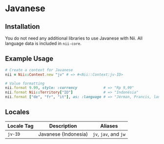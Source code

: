 <!-- This file has been generated. Source: languages/_template.md.erb -->

# Javanese

## Installation

You do not need any additional libraries to use Javanese with Nii.
All language data is included in `nii-core`.

## Example Usage

``` ruby
# Create a context for Javanese
nii = Nii::Context.new "jv" # => #<Nii::Context:jv-ID>

# Value formatting
nii.format 9.99, style: :currency            # => "Rp 9,99"
nii.format Nii::Territory["ID"]              # => "Indonésia"
nii.format ["de", "fr", "it"], as: :language # => "Jérman, Prancis, lan Italia"
```


## Locales

<table>
  <thead>
    <tr>
      <th>Locale Tag</th>
      <th>Description</th>
      <th>Aliases</th>
    </tr>
  </thead>
  <tbody>
    <tr>
      <td><code>jv-ID</code></td>
      <td>Javanese (Indonesia)</td>
      <td><code>jv</code>, <code>jav</code>, and <code>jw</code></td>
    </tr>
  </tbody>
</table>

